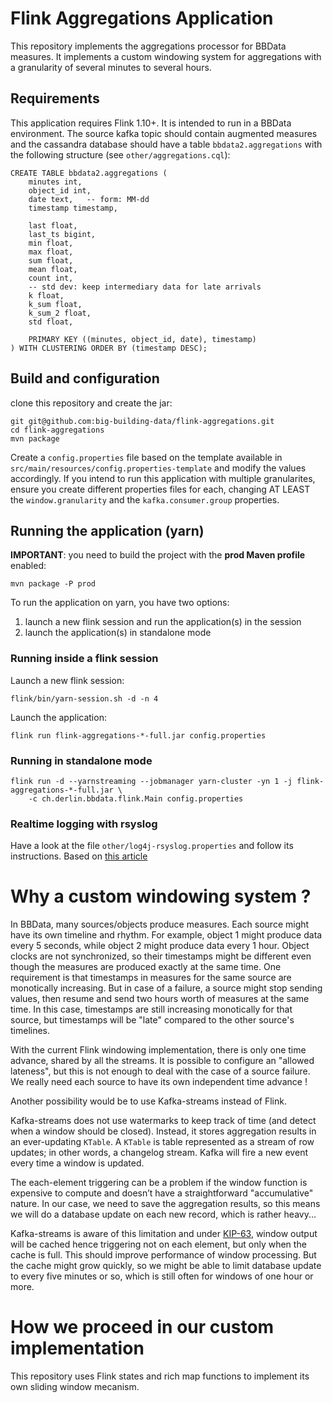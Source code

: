 # Flink Aggregations Application

This repository implements the aggregations processor for BBData measures. It implements a custom windowing system for aggregations with a granularity of several minutes to several hours.

## Requirements

This application requires Flink 1.10+. It is intended to run in a BBData environment. The source kafka topic should
contain augmented measures and the cassandra database should have a table `bbdata2.aggregations` with the following
structure (see `other/aggregations.cql`):

    CREATE TABLE bbdata2.aggregations (
        minutes int,
        object_id int,
        date text,   -- form: MM-dd
        timestamp timestamp,

        last float,
        last_ts bigint,
        min float,
        max float,
        sum float,
        mean float,
        count int,
        -- std dev: keep intermediary data for late arrivals
        k float,
        k_sum float,
        k_sum_2 float,
        std float,

        PRIMARY KEY ((minutes, object_id, date), timestamp)
    ) WITH CLUSTERING ORDER BY (timestamp DESC);


## Build and configuration

clone this repository and create the jar:

    git git@github.com:big-building-data/flink-aggregations.git
    cd flink-aggregations
    mvn package

Create a `config.properties` file based on the template available in `src/main/resources/config.properties-template` and
modify the values accordingly. If you intend to run this application with multiple granularites, ensure you create
different properties files for each, changing AT LEAST the `window.granularity` and the `kafka.consumer.group` properties.


## Running the application (yarn)

**IMPORTANT**: you need to build the project with the **prod Maven profile** enabled:

    mvn package -P prod

To run the application on yarn, you have two options:

1. launch a new flink session and run the application(s) in the session
2. launch the application(s) in standalone mode


### Running inside a flink session

Launch a new flink session:

    flink/bin/yarn-session.sh -d -n 4

Launch the application:

    flink run flink-aggregations-*-full.jar config.properties


### Running in standalone mode

    flink run -d --yarnstreaming --jobmanager yarn-cluster -yn 1 -j flink-aggregations-*-full.jar \
        -c ch.derlin.bbdata.flink.Main config.properties

### Realtime logging with rsyslog

Have a look at the file `other/log4j-rsyslog.properties` and follow its instructions.
Based on [this article](https://riptutorial.com/apache-flink/example/29956/flink-on-yarn-workaround--get-logs-in-real-time-with-rsyslog)


# Why a custom windowing system ?

In BBData, many sources/objects produce measures. Each source might have its own timeline and rhythm. For example,
object 1 might produce data every 5 seconds, while object 2 might produce data every 1 hour. Object clocks
are not synchronized, so their timestamps might be different even though the measures are produced exactly at the same
time. One requirement is that timestamps in measures for the same source are monotically increasing. But in case of a
failure, a source might stop sending values, then resume and send two hours worth of measures at the same time. In this
case, timestamps are still increasing monotically for that source, but timestamps will be "late" compared to the
other source's timelines.


With the current Flink windowing implementation, there is only one time advance, shared by all the streams. It is possible
to configure an "allowed lateness", but this is not enough to deal with the case of a source failure. We really need
 each source to have its own independent time advance !

 Another possibility would be to use Kafka-streams instead of Flink.

 Kafka-streams does not use watermarks to keep track of time (and detect when a window should be closed). Instead, it
 stores aggregation results in an ever-updating `KTable`. A `KTable` is table represented as a stream of row updates;
 in other words, a changelog stream. Kafka will fire a new event every time a window is updated.

 The each-element triggering can be a problem if the window function is expensive to compute and
 doesn’t have a straightforward "accumulative" nature. In our case, we need to save the aggregation results, so this
 means we will do a database update on each new record, which is rather heavy...

Kafka-streams is aware of this limitation and under [KIP-63](https://cwiki.apache.org/confluence/display/KAFKA/KIP-63%3A+Unify+store+and+downstream+caching+in+streams),
window output will be cached hence triggering not on each element, but only when the cache is full.
This should improve performance of window processing. But the cache might grow quickly, so we might be able to limit
database update to every five minutes or so, which is still often for windows of one hour or more.

# How we proceed in our custom implementation

This repository uses Flink states and rich map functions to implement its own sliding window mecanism.